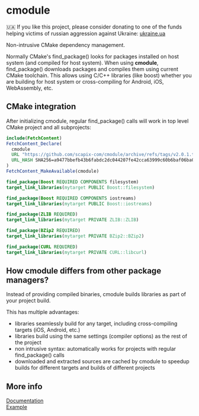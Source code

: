 ﻿# cmodule

🇺🇦 If you like this project, please consider donating to one of the funds helping victims of russian aggression against Ukraine: [ukraine.ua](https://war.ukraine.ua/donate/)

Non-intrusive CMake dependency management.

Normally CMake's find_package() looks for packages installed on host system (and compiled for host system).
When using **cmodule**, find_package() downloads packages and compiles them using current CMake toolchain.
This allows using C/C++ libraries (like boost) whether you are building for host system or cross-compiling for Android, iOS, WebAssembly, etc.

## CMake integration

After initializing cmodule, regular find_package() calls will work in top level CMake project and all subprojects:

```cmake
include(FetchContent)
FetchContent_Declare(
  cmodule
  URL "https://github.com/scapix-com/cmodule/archive/refs/tags/v2.0.1.tar.gz"
  URL_HASH SHA256=a9477bbefb43b6fabdc2dc044207fe42cca63999c60b6baf06ba0c62fa116ec5
)
FetchContent_MakeAvailable(cmodule)

find_package(Boost REQUIRED COMPONENTS filesystem)
target_link_libraries(mytarget PUBLIC Boost::filesystem)

find_package(Boost REQUIRED COMPONENTS iostreams)
target_link_libraries(mytarget PUBLIC Boost::iostreams)

find_package(ZLIB REQUIRED)
target_link_libraries(mytarget PRIVATE ZLIB::ZLIB)

find_package(BZip2 REQUIRED)
target_link_libraries(mytarget PRIVATE BZip2::BZip2)

find_package(CURL REQUIRED)
target_link_libraries(mytarget PRIVATE CURL::libcurl)
```

## How cmodule differs from other package managers?

Instead of providing compiled binaries, cmodule builds libraries as part of your project build.

This has multiple advantages:

- libraries seamlessly build for any target, including cross-compiling targets (iOS, Android, etc.)
- libraries build using the same settings (compiler options) as the rest of the project
- non intrusive syntax: automatically works for projects with regular find_package() calls
- downloaded and extracted sources are cached by cmodule to speedup builds for different targets and builds of different projects

## More info

[Documentation](https://www.scapix.com/cmodule)\
[Example](https://github.com/scapix-com/cmodule_test)
